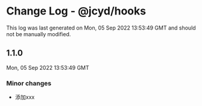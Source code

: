 # Change Log - @jcyd/hooks

This log was last generated on Mon, 05 Sep 2022 13:53:49 GMT and should not be manually modified.

## 1.1.0
Mon, 05 Sep 2022 13:53:49 GMT

### Minor changes

- 添加xxx

